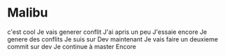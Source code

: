 # Malibu
c'est cool
Je vais generer conflit
J'ai apris un peu
J'essaie encore
Je genere des conflits
Je suis sur Dev maintenant
Je vais faire un deuxieme commit sur dev
Je continue à master
Encore